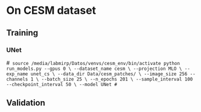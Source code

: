 
# On CESM dataset

## Training

### UNet 

#```
source /media/labmirp/Datos/venvs/cesm_env/bin/activate
python run_models.py --gpus 0 \
            --dataset_name cesm \
            --projection MLO \
            --exp_name unet_cs \
            --data_dir Data/cesm_patches/ \
            --image_size 256 --channels 1 \
            --batch_size 25 \
            --n_epochs 201 \
            --sample_interval 100 --checkpoint_interval 50 \
            --model UNet
#```



## Validation

